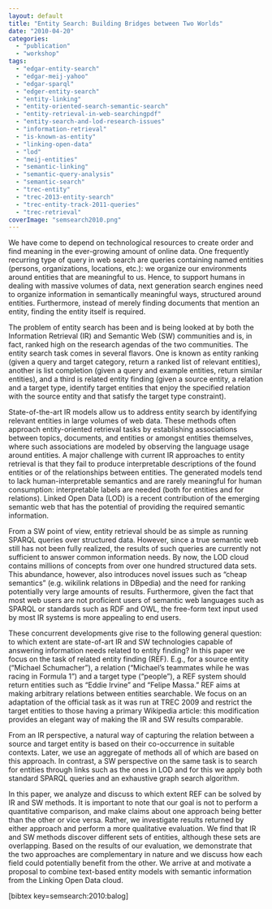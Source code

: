 ```yaml
---
layout: default
title: "Entity Search: Building Bridges between Two Worlds"
date: "2010-04-20"
categories:
  - "publication"
  - "workshop"
tags:
  - "edgar-entity-search"
  - "edgar-meij-yahoo"
  - "edgar-sparql"
  - "edger-entity-search"
  - "entity-linking"
  - "entity-oriented-search-semantic-search"
  - "entity-retrieval-in-web-searchingpdf"
  - "entity-search-and-lod-research-issues"
  - "information-retrieval"
  - "is-known-as-entity"
  - "linking-open-data"
  - "lod"
  - "meij-entities"
  - "semantic-linking"
  - "semantic-query-analysis"
  - "semantic-search"
  - "trec-entity"
  - "trec-2013-entity-search"
  - "trec-entity-track-2011-queries"
  - "trec-retrieval"
coverImage: "semsearch2010.png"
---
```


We have come to depend on technological resources to create order and find meaning in the ever-growing amount of online data. One frequently recurring type of query in web search are queries containing named entities (persons, organizations, locations, etc.): we organize our environments around entities that are meaningful to us. Hence, to support humans in dealing with massive volumes of data, next generation search engines need to organize information in semantically meaningful ways, structured around entities. Furthermore, instead of merely finding documents that mention an entity, finding the entity itself is required.

The problem of entity search has been and is being looked at by both the Information Retrieval (IR) and Semantic Web (SW) communities and is, in fact, ranked high on the research agendas of the two communities. The entity search task comes in several flavors. One is known as entity ranking (given a query and target category, return a ranked list of relevant entities), another is list completion (given a query and example entities, return similar entities), and a third is related entity finding (given a source entity, a relation and a target type, identify target entities that enjoy the specified relation with the source entity and that satisfy the target type constraint).

State-of-the-art IR models allow us to address entity search by identifying relevant entities in large volumes of web data. These methods often approach entity-oriented retrieval tasks by establishing associations between topics, documents, and entities or amongst entities themselves, where such associations are modeled by observing the language usage around entities. A major challenge with current IR approaches to entity retrieval is that they fail to produce interpretable descriptions of the found entities or of the relationships between entities. The generated models tend to lack human-interpretable semantics and are rarely meaningful for human consumption: interpretable labels are needed (both for entities and for relations). Linked Open Data (LOD) is a recent contribution of the emerging semantic web that has the potential of providing the required semantic information.

From a SW point of view, entity retrieval should be as simple as running SPARQL queries over structured data. However, since a true semantic web still has not been fully realized, the results of such queries are currently not sufficient to answer common information needs. By now, the LOD cloud contains millions of concepts from over one hundred structured data sets. This abundance, however, also introduces novel issues such as “cheap semantics” (e.g. wikilink relations in DBpedia) and the need for ranking potentially very large amounts of results. Furthermore, given the fact that most web users are not proficient users of semantic web languages such as SPARQL or standards such as RDF and OWL, the free-form text input used by most IR systems is more appealing to end users.

These concurrent developments give rise to the following general question: to which extent are state-of-art IR and SW technologies capable of answering information needs related to entity finding? In this paper we focus on the task of related entity finding (REF). E.g., for a source entity (“Michael Schumacher”), a relation (“Michael’s teammates while he was racing in Formula 1”) and a target type (“people”), a REF system should return entities such as “Eddie Irvine” and “Felipe Massa.” REF aims at making arbitrary relations between entities searchable. We focus on an adaptation of the official task as it was run at TREC 2009 and restrict the target entities to those having a primary Wikipedia article: this modification provides an elegant way of making the IR and SW results comparable.

From an IR perspective, a natural way of capturing the relation between a source and target entity is based on their co-occurrence in suitable contexts. Later, we use an aggregate of methods all of which are based on this approach. In contrast, a SW perspective on the same task is to search for entities through links such as the ones in LOD and for this we apply both standard SPARQL queries and an exhaustive graph search algorithm.

In this paper, we analyze and discuss to which extent REF can be solved by IR and SW methods. It is important to note that our goal is not to perform a quantitative comparison, and make claims about one approach being better than the other or vice versa. Rather, we investigate results returned by either approach and perform a more qualitative evaluation. We find that IR and SW methods discover different sets of entities, although these sets are overlapping. Based on the results of our evaluation, we demonstrate that the two approaches are complementary in nature and we discuss how each field could potentially benefit from the other. We arrive at and motivate a proposal to combine text-based entity models with semantic information from the Linking Open Data cloud.

\[bibtex key=semsearch:2010:balog\]
